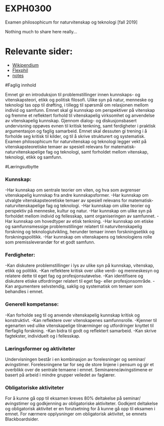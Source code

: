 # EXPH0300

Examen philosophicum for naturvitenskap og teknologi [fall 2019]

Nothing much to share here really...

# Relevante sider:
- [Wikipendium](https://www.wikipendium.no/EXPH0004_Examen_philosophicum_for_naturvitenskap_og_teknologi/nb/)
- [Flexphil](https://www.hf.uio.no/ifikk/studier/ressurser/flexphil/index.html)
- [notes](https://jonnynl.js.org/tag/exph0300/)

#Faglig innhold

Emnet gir en introduksjon til problemstillinger innen kunnskaps- og vitenskapsteori, etikk og politisk filosofi. Ulike syn på natur, menneske og teknologi tas opp til drøfting, i tillegg til spørsmål om relasjonen mellom individ og samfunn. Emnet skal gi kunnskap om perspektiver på vitenskap og fremme et reflektert forhold til vitenskapelig virksomhet og anvendelse av vitenskapelig kunnskap. Gjennom dialog- og diskusjonsbasert undervisning oppøves evnen til kritisk tenkning, samt ferdigheter i praktisk argumentasjon og faglig samarbeid. Emnet skal dessuten gi trening i å forholde seg kritisk til kilder, og til å skrive strukturert og systematisk.
Examen philosophicum for naturvitenskap og teknologi legger vekt på vitenskapsteoretiske temaer av spesiell relevans for matematisk-naturvitenskapelige fag og teknologi, samt forholdet mellom vitenskap, teknologi, etikk og samfunn.

#Læringsutbytte

### Kunnskap:
-Har kunnskap om sentrale teorier om viten, og hva som avgrenser vitenskapelig kunnskap fra andre kunnskapsformer.
-Har kunnskap om utvalgte vitenskapsteoretiske temaer av spesiell relevans for matematisk-naturvitenskapelige fag og teknologi.
-Har kunnskap om ulike teorier og perspektiv på menneske, kultur og natur.
-Har kunnskap om ulike syn på forholdet mellom individ og fellesskap, samt organiseringen av samfunnet.
-Har kunnskap om hovedtyper av etisk tenkning.
-Har kunnskap om etiske og samfunnsmessige problemstillinger relatert til naturvitenskapelig forskning og teknologiutvikling, herunder temaer innen forskningsetikk og forskningspolitikk.
-Har kunnskap om vitenskapens og teknologiens rolle som premissleverandør for et godt samfunn.

### Ferdigheter:
-Kan diskutere problemstillinger i lys av ulike syn på kunnskap, vitenskap, etikk og politikk.
-Kan reflektere kritisk over ulike verdi- og menneskesyn og relatere dette til eget fag og profesjonsutøvelse.
-Kan identifisere og diskutere etiske utfordringer relatert til eget fag- eller profesjonsområde.
-Kan argumentere selvstendig, saklig og systematisk om temaer som behandles i emnet.

### Generell kompetanse:
-Kan forholde seg til og anvende vitenskapelig kunnskap kritisk og konstruktivt.
-Kan reflektere over vitenskapenes samfunnsrolle.
-Kjenner til egenarten ved ulike vitenskapelige tilnærminger og utfordringer knyttet til flerfaglig forskning.
-Kan bidra til godt og reflektert samarbeid.
-Kan skrive fagtekster, individuelt og i fellesskap.

### Læringsformer og aktiviteter

Undervisningen består i en kombinasjon av forelesninger og seminar/øvingstimer. Forelesningene tar for seg de store linjene i pensum og gir et overblikk over de sentrale temaene i emnet. Seminarene/øvingstimene er basert på arbeid i mindre grupper veiledet av faglærer.

### Obligatoriske aktiviteter
For å kunne gå opp til eksamen kreves 80% deltakelse på seminar/øvingstimer og godkjenning av obligatoriske aktiviteter.
Godkjent deltakelse og obligatorisk aktivitet er en forutsetning for å kunne gå opp til eksamen i emnet.
For nærmere opplysninger om obligatorisk aktivitet, se emnets Blackboardsider.
